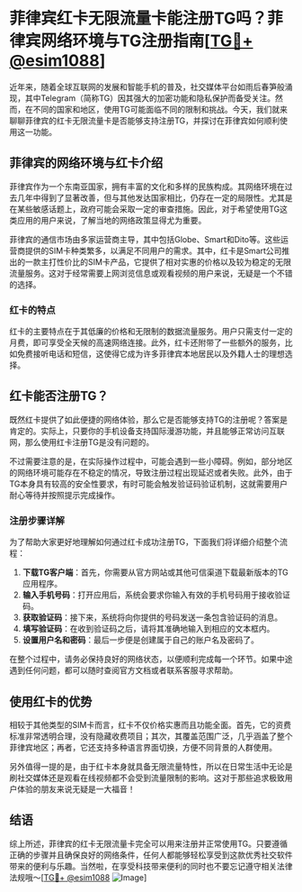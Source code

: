 # 菲律宾红卡无限流量卡能注册TG吗？菲律宾网络环境与TG注册指南[[TG💪+ @esim1088](https://t.me/s/esim1088)]

近年来，随着全球互联网的发展和智能手机的普及，社交媒体平台如雨后春笋般涌现，其中Telegram（简称TG）因其强大的加密功能和隐私保护而备受关注。然而，在不同的国家和地区，使用TG可能面临不同的限制和挑战。今天，我们就来聊聊菲律宾的红卡无限流量卡是否能够支持注册TG，并探讨在菲律宾如何顺利使用这一功能。

## 菲律宾的网络环境与红卡介绍

菲律宾作为一个东南亚国家，拥有丰富的文化和多样的民族构成。其网络环境在过去几年中得到了显著改善，但与其他发达国家相比，仍存在一定的局限性。尤其是在某些敏感话题上，政府可能会采取一定的审查措施。因此，对于希望使用TG这类应用的用户来说，了解当地的网络政策显得尤为重要。

菲律宾的通信市场由多家运营商主导，其中包括Globe、Smart和Dito等。这些运营商提供的SIM卡种类繁多，以满足不同用户的需求。其中，红卡是Smart公司推出的一款主打性价比的SIM卡产品，它提供了相对实惠的价格以及较为稳定的无限流量服务。这对于经常需要上网浏览信息或观看视频的用户来说，无疑是一个不错的选择。

### 红卡的特点

红卡的主要特点在于其低廉的价格和无限制的数据流量服务。用户只需支付一定的月费，即可享受全天候的高速网络连接。此外，红卡还附带了一些额外的服务，比如免费接听电话和短信，这使得它成为许多菲律宾本地居民以及外籍人士的理想选择。

## 红卡能否注册TG？

既然红卡提供了如此便捷的网络体验，那么它是否能够支持TG的注册呢？答案是肯定的。实际上，只要你的手机设备支持国际漫游功能，并且能够正常访问互联网，那么使用红卡注册TG是没有问题的。

不过需要注意的是，在实际操作过程中，可能会遇到一些小障碍。例如，部分地区的网络环境可能存在不稳定的情况，导致注册过程出现延迟或者失败。此外，由于TG本身具有较高的安全性要求，有时可能会触发验证码验证机制，这就需要用户耐心等待并按照提示完成操作。

### 注册步骤详解

为了帮助大家更好地理解如何通过红卡成功注册TG，下面我们将详细介绍整个流程：

1. **下载TG客户端**：首先，你需要从官方网站或其他可信渠道下载最新版本的TG应用程序。
2. **输入手机号码**：打开应用后，系统会要求你输入有效的手机号码用于接收验证码。
3. **获取验证码**：接下来，系统将向你提供的号码发送一条包含验证码的消息。
4. **填写验证码**：在收到验证码之后，请将其准确地输入到相应的文本框内。
5. **设置用户名和密码**：最后一步便是创建属于自己的账户名及密码了。

在整个过程中，请务必保持良好的网络状态，以便顺利完成每一个环节。如果中途遇到任何问题，都可以随时查阅官方文档或者联系客服寻求帮助。

## 使用红卡的优势

相较于其他类型的SIM卡而言，红卡不仅价格实惠而且功能全面。首先，它的资费标准非常透明合理，没有隐藏收费项目；其次，其覆盖范围广泛，几乎涵盖了整个菲律宾地区；再者，它还支持多种语言界面切换，方便不同背景的人群使用。

另外值得一提的是，由于红卡本身就具备无限流量特性，所以在日常生活中无论是刷社交媒体还是观看在线视频都不会受到流量限制的影响。这对于那些追求极致用户体验的朋友来说无疑是一大福音！

## 结语

综上所述，菲律宾的红卡无限流量卡完全可以用来注册并正常使用TG。只要遵循正确的步骤并且确保良好的网络条件，任何人都能够轻松享受到这款优秀社交软件带来的便利与乐趣。当然啦，在享受科技带来便利的同时也不要忘记遵守相关法律法规哦～[[TG💪+ @esim1088](https://t.me/s/esim1088) ![Image](https://i.postimg.cc/4NQfJmqS/Snipaste-2025-05-13-00-14-12.png)]